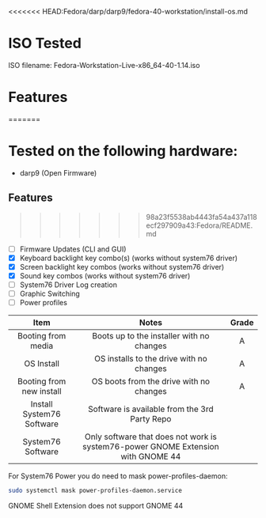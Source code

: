 <<<<<<< HEAD:Fedora/darp/darp9/fedora-40-workstation/install-os.md
# ISO Tested

ISO filename: Fedora-Workstation-Live-x86_64-40-1.14.iso

# Features
=======
# Tested on the following hardware:

- darp9 (Open Firmware)

## Features
>>>>>>> 98a23f5538ab4443fa54a437a118ecf297909a43:Fedora/README.md

- [ ] Firmware Updates (CLI and GUI)
- [x] Keyboard backlight key combo(s) (works without system76 driver)
- [x] Screen backlight key combos (works without system76 driver)
- [x] Sound key combos (works without system76 driver)
- [ ] System76 Driver Log creation
- [ ] Graphic Switching
- [ ] Power profiles 

| Item | Notes | Grade |
|:--------:|:------------:|:----:|
| Booting from media | Boots up to the installer with no changes | A |
| OS Install | OS installs to the drive with no changes | A |
| Booting from new install | OS boots from the drive with no changes | A |
| Install System76 Software | Software is available from the 3rd Party Repo | |
| System76 Software | Only software that does not work is system76-power GNOME Extension with GNOME 44 | |

For System76 Power you do need to mask power-profiles-daemon:

```bash
sudo systemctl mask power-profiles-daemon.service
```

 GNOME Shell Extension does not support GNOME 44
